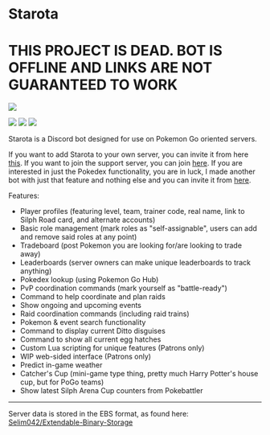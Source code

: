 # Starota

# THIS PROJECT IS DEAD.  BOT IS OFFLINE AND LINKS ARE NOT GUARANTEED TO WORK


[![](https://discordbots.org/api/widget/489245655710040099.svg)](https://discordbots.org/bot/489245655710040099)

[![](https://img.shields.io/discord/436614503606779914.svg)](https://discord.gg/NxverNw)
[![](https://img.shields.io/twitter/follow/Starota_Bot.svg?label=Follow&style=flat)](https://twitter.com/Starota_Bot)
[![](https://discordbots.org/api/widget/status/489245655710040099.svg)](https://discordbots.org/bot/489245655710040099)

Starota is a Discord bot designed for use on Pokemon Go oriented servers.

If you want to add Starota to your own server, you can invite it from here [this](https://discordbots.org/bot/489245655710040099).  If you want to join the support server, you can join [here](https://discord.gg/NxverNw).  If you are interested in just the Pokedex functionality, you are in luck, I made another bot with just that feature and nothing else and you can invite it from [here](https://discordbots.org/bot/541079916234407967).

Features:
  - Player profiles (featuring level, team, trainer code, real name, link to Silph Road card, and alternate accounts)
  - Basic role management (mark roles as "self-assignable", users can add and remove said roles at any point)
  - Tradeboard (post Pokemon you are looking for/are looking to trade away)
  - Leaderboards (server owners can make unique leaderboards to track anything)
  - Pokedex lookup (using Pokemon Go Hub)
  - PvP coordination commands (mark yourself as "battle-ready")
  - Command to help coordinate and plan raids
  - Show ongoing and upcoming events
  - Raid coordination commands (including raid trains)
  - Pokemon & event search functionality
  - Command to display current Ditto disguises
  - Command to show all current egg hatches
  - Custom Lua scripting for unique features (Patrons only)
  - WIP web-sided interface (Patrons only)
  - Predict in-game weather
  - Catcher's Cup (mini-game type thing, pretty much Harry Potter's house cup, but for PoGo teams)
  - Show latest Silph Arena Cup counters from Pokebattler

---
Server data is stored in the EBS format, as found here: [Selim042/Extendable-Binary-Storage](https://github.com/Selim042/Extendable-Binary-Storage)
